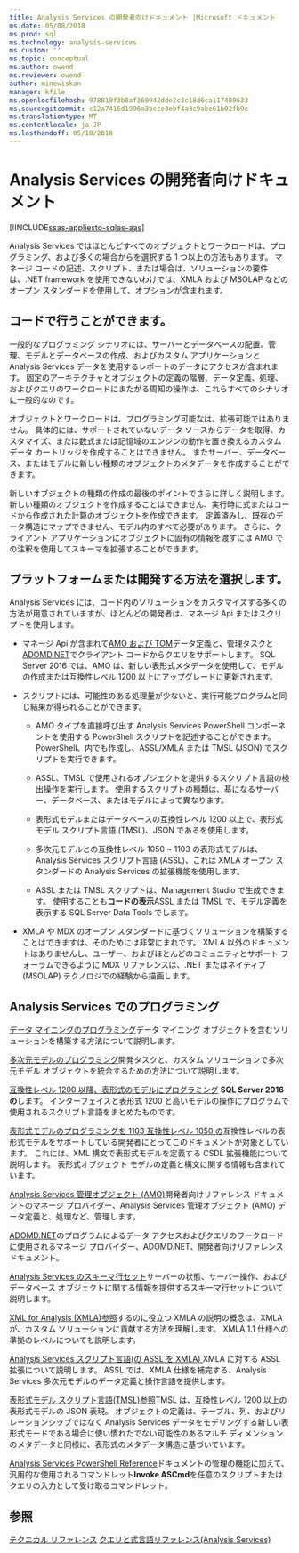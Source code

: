 ```yaml
---
title: Analysis Services の開発者向けドキュメント |Microsoft ドキュメント
ms.date: 05/08/2018
ms.prod: sql
ms.technology: analysis-services
ms.custom: ''
ms.topic: conceptual
ms.author: owend
ms.reviewer: owend
author: minewiskan
manager: kfile
ms.openlocfilehash: 978819f3b8af369942dde2c3c18d6ca117489633
ms.sourcegitcommit: c12a7416d1996a3bcce3ebf4a3c9abe61b02fb9e
ms.translationtype: MT
ms.contentlocale: ja-JP
ms.lasthandoff: 05/10/2018
---
```

# <a name="analysis-services-developer-documentation"></a>Analysis Services の開発者向けドキュメント
[!INCLUDE[ssas-appliesto-sqlas-aas](../includes/ssas-appliesto-sqlas-aas.md)]

Analysis Services ではほとんどすべてのオブジェクトとワークロードは、プログラミング、および多くの場合からを選択する 1 つ以上の方法もあります。  マネージ コードの記述、スクリプト、または場合は、ソリューションの要件は、.NET framework を使用できないわけでは、XMLA および MSOLAP などのオープン スタンダードを使用して、オプションが含まれます。

## <a name="what-you-can-accomplish-in-code"></a>コードで行うことができます。
一般的なプログラミング シナリオには、サーバーとデータベースの配置、管理、モデルとデータベースの作成、およびカスタム アプリケーションと Analysis Services データを使用するレポートのデータにアクセスが含まれます。 固定のアーキテクチャとオブジェクトの定義の階層、データ定義、処理、およびクエリのワークロードにまたがる周知の操作は、これらすべてのシナリオに一般的なのです。

オブジェクトとワークロードは、プログラミング可能なは、拡張可能ではありません。 具体的には、サポートされていないデータ ソースからデータを取得、カスタマイズ、または数式または記憶域のエンジンの動作を置き換えるカスタム データ カートリッジを作成することはできません。 またサーバー、データベース、またはモデルに新しい種類のオブジェクトのメタデータを作成することができます。

新しいオブジェクトの種類の作成の最後のポイントでさらに詳しく説明します。 新しい種類のオブジェクトを作成することはできません、実行時に式またはコードから作成された計算のオブジェクトを作成できます。 定義済みし、既存のデータ構造にマップできません、モデル内のすべて必要があります。 さらに、クライアント アプリケーションにオブジェクトに固有の情報を渡すには AMO での注釈を使用してスキーマを拡張することができます。

## <a name="choose-a-platform-or-approach-to-development"></a>プラットフォームまたは開発する方法を選択します。
Analysis Services には、コード内のソリューションをカスタマイズする多くの方法が用意されていますが、ほとんどの開発者は、マネージ Api またはスクリプトを使用します。

- マネージ Api が含まれて[AMO および TOM](http://msdn.microsoft.com/library/mt436122.aspx)データ定義と、管理タスクと[ADOMD.NET](http://msdn.microsoft.com/library/mt465769.aspx)でクライアント コードからクエリをサポートします。 SQL Server 2016 では、AMO は、新しい表形式メタデータを使用して、モデルの作成または互換性レベル 1200 以上にアップグレードに更新されます。

- スクリプトには、可能性のある処理量が少ないと、実行可能プログラムと同じ結果が得られることができます。

  - AMO タイプを直接呼び出す Analysis Services PowerShell コンポーネントを使用する PowerShell スクリプトを記述することができます。 PowerShell、内でも作成し、ASSL/XMLA または TMSL (JSON) でスクリプトを実行できます。

  - ASSL、TMSL で使用されるオブジェクトを提供するスクリプト言語の検出操作を実行します。 使用するスクリプトの種類は、基になるサーバー、データベース、またはモデルによって異なります。

  - 表形式モデルまたはデータベースの互換性レベル 1200 以上で、表形式モデル スクリプト言語 (TMSL)、JSON であるを使用します。

  - 多次元モデルとの互換性レベル 1050 ~ 1103 の表形式モデルは、Analysis Services スクリプト言語 (ASSL)、これは XMLA オープン スタンダードの Analysis Services の拡張機能を使用します。

  - ASSL または TMSL スクリプトは、Management Studio で生成できます。 使用することも**コードの表示**ASSL または TMSL で、モデル定義を表示する SQL Server Data Tools でします。

- XMLA や MDX のオープン スタンダードに基づくソリューションを構築することはできますは、そのためには非常にまれです。 XMLA 以外のドキュメントはありませんし、ユーザー、およびほとんどのコミュニティとサポート フォーラムできるように MDX リファレンスは、.NET またはネイティブ (MSOLAP) テクノロジでの経験から描画します。

## <a name="programming-in-analysis-services"></a>Analysis Services でのプログラミング
[データ マイニングのプログラミング](../analysis-services/data-mining-programming.md)データ マイニング オブジェクトを含むソリューションを構築する方法について説明します。

[多次元モデルのプログラミング](../analysis-services/multidimensional-models/multidimensional-model-programming.md)開発タスクと、カスタム ソリューションで多次元モデル オブジェクトを統合するための方法について説明します。

[互換性レベル 1200 以降、表形式のモデルにプログラミング](../analysis-services/tabular-model-programming-compatibility-level-1200/tabular-model-programming-for-compatibility-level-1200.md)
**SQL Server 2016 の**します。  インターフェイスと表形式 1200 と高いモデルの操作にプログラムで使用されるスクリプト言語をまとめたものです。

[表形式モデルのプログラミングを 1103 互換性レベル 1050 の](../analysis-services/tabular-model-programming-compatibility-levels-1050-1103/tabular-model-programming-for-compatibility-levels-1050-through-1103.md)互換性レベルの表形式モデルをサポートしている開発者にとってこのドキュメントが対象としています。 これには、XML 構文で表形式モデルを定義する CSDL 拡張機能について説明します。 表形式オブジェクト モデルの定義と構文に関する情報も含まれています。

[Analysis Services 管理オブジェクト (AMO)](https://msdn.microsoft.com/library/mt436122.aspx)開発者向けリファレンス ドキュメントのマネージ プロバイダー、Analysis Services 管理オブジェクト (AMO) データ定義と、処理など、管理します。

[ADOMD.NET](http://msdn.microsoft.com/library/mt465769.aspx)のプログラムによるデータ アクセスおよびクエリのワークロードに使用されるマネージ プロバイダー、ADOMD.NET、開発者向けリファレンス ドキュメント。

[Analysis Services のスキーマ行セット](../analysis-services/schema-rowsets/analysis-services-schema-rowsets.md)サーバーの状態、サーバー操作、およびデータベース オブジェクトに関する情報を提供するスキーマ行セットについて説明します。

[XML for Analysis &#40;XMLA&#41;参照](../analysis-services/xmla/xml-for-analysis-xmla-reference.md)するのに役立つ XMLA の説明の概念は、XMLA が、カスタム ソリューションに貢献する方法を理解します。 XMLA 1.1 仕様への準拠のレベルについても説明します。

[Analysis Services スクリプト言語&#40;の ASSL を XMLA&#41; ](../analysis-services/scripting/analysis-services-scripting-language-assl-for-xmla.md) XMLA に対する ASSL 拡張について説明します。 ASSL では、XMLA 仕様を補完する、Analysis Services 多次元モデルのデータ定義と操作言語を提供します。

[表形式モデル スクリプト言語&#40;TMSL&#41;参照](../analysis-services/tabular-model-scripting-language-tmsl-reference.md)TMSL は、互換性レベル 1200 以上の表形式モデルの JSON 表現。 オブジェクトの定義は、テーブル、列、およびリレーションシップではなく Analysis Services データをモデリングする新しい表形式モードである場合に使い慣れたでない可能性のあるマルチ ディメンションのメタデータと同様に、表形式のメタデータ構造に基づいています。

[Analysis Services PowerShell Reference](../analysis-services/powershell/analysis-services-powershell-reference.md)ドキュメントの管理の機能に加えて、汎用的な使用されるコマンドレット**Invoke ASCmd**を任意のスクリプトまたはクエリの入力として受け取るコマンドレット。

## <a name="see-also"></a>参照
[テクニカル リファレンス](../analysis-services/powershell/technical-reference-ssas.md) 
[クエリと式言語リファレンス&#40;Analysis Services&#41;](http://msdn.microsoft.com/library/gg492188.aspx)
